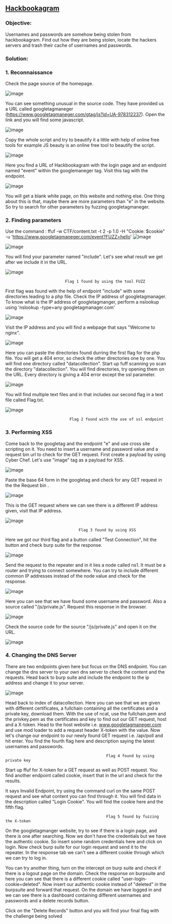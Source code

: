 ## [Hackbookagram](https://app.hackinghub.io/hackbook-agram) 


### **Objective:** 
Usernames and passwords are somehow being stolen from hackbookagram. Find out how they are being stolen, locate the hackers servers and trash                their cache of usernames and passwords.


### **Solution:**


### **1. Reconnaissance**


Check the page source of the homepage.

![image](https://github.com/ocoretech/Sahil-workbook/assets/67775716/dbaf8745-032e-412d-88e9-022465b3d588)


You can see something unusual in the source code. They have provided us a URL called googletagmaneger (https://www.googletagmaneger.com/gtag/js?id=UA-978312237). Open the link and you will find some javascript. 

![image](https://github.com/ocoretech/Sahil-workbook/assets/67775716/87b8c35a-d548-4249-afb3-6959edcb4288)


Copy the whole script and try to beautify it a little with help of online free tools for example JS beauty is an online free tool to beautify the script.

![image](https://github.com/ocoretech/Sahil-workbook/assets/67775716/2af1eb88-5eaa-4337-8bcd-981333327202)


Here you find a URL of Hackbookagram with the login page and an endpoint named "event" within the googlemaneger tag. Visit this tag with the endpoint.

![image](https://github.com/ocoretech/Sahil-workbook/assets/67775716/a1c6cfed-a689-423e-aa3d-35d65e2c5652)


You will get a blank white page, on this website and nothing else. One thing about this is that, maybe there are more parameters than "e" in the website. So try to search for other parameters by fuzzing googletagmaneger.

### **2. Finding parameters**

Use the command : ffuf -w CTF/content.txt -t 2 -p 1.0 -H "Cookie: $cookie" -u 'https://www.googletagmaneger.com/event?FUZZ=hello' 
![image](https://github.com/ocoretech/Sahil-workbook/assets/67775716/1578b0e3-f49d-478d-8b45-3fe1a1fb5ac6)


![image](https://github.com/ocoretech/Sahil-workbook/assets/67775716/04216139-b16d-4fcf-80b1-931f637f9ff4)


You will find your parameter named "include". Let's see what result we get after we include it in the URL.

![image](https://github.com/ocoretech/Sahil-workbook/assets/67775716/4cf8c97a-9262-4d93-b3ef-87408f14e3e0)

                              Flag 1 found by using the tool FUZZ

First flag was found with the help of endpoint "include" with some directories leading to a php file. Check the IP address of googletagmanager. To know what is the IP address of googletagmanger, perform a nslookup using 'nslookup -type=any googletagmanager.com'  


![image](https://github.com/ocoretech/Sahil-workbook/assets/67775716/48f3eb61-8174-45cb-bc1b-65df71ad0ea6)

                              

Visit the IP address and you will find a webpage that says "Welcome to nginx".

![image](https://github.com/ocoretech/Sahil-workbook/assets/67775716/747c6937-9aea-46e9-be89-a27d10657cdb)


Here you can paste the directories found durring the first flag for the php file. You will get a 404 error, so check the other directories one by one. You will find one directory called "datacollection". Start up fuff scanning yo scan the directory "datacollection". You will find directories, try opening them on the URL. Every directory is giving a 404 error except the ssl parameter.

![image](https://github.com/ocoretech/Sahil-workbook/assets/67775716/bd3c845e-c27b-46ee-b2a3-bb91fd6e5e2c)


 You will find multiple text files and in that includes our second flag in a text file called Flag.txt.

![image](https://github.com/ocoretech/Sahil-workbook/assets/67775716/c776e982-fa83-48b0-b521-2c71cab91464)

                                Flag 2 found with the use of ssl endpoint
 

### **3. Performing XSS**


Come back to the googletag and the endpoint "e" and use cross site scripting on it. You need to insert a username and password value and a request bin url to check for the GET request. First create a payload by using Cyber Chef. Let's use "image" tag as a payload for XSS. 

![image](https://github.com/ocoretech/Sahil-workbook/assets/67775716/76b08714-7979-4a05-b74b-05204f54cd1d)


Paste the base 64 form in the googletag and check for any GET request in the the Request bin .

![image](https://github.com/ocoretech/CTF-workbook/assets/67775716/1f53bdf9-6bb4-4cec-a8b3-60e4257cd7bc)



This is the GET request where we can see there is a different IP address given, visit that IP address.

![image](https://github.com/ocoretech/Sahil-workbook/assets/67775716/31980d44-a383-4d77-89aa-b198368dd05c)

                                    Flag 3 found by using XSS


Here we got our third flag and a button called "Test Connection", hit the button and check burp suite for the response. 

![image](https://github.com/ocoretech/Sahil-workbook/assets/67775716/f74cc87b-9b92-458c-8ecb-3971cbfa3a17)


Send the request to the repeater and in it lies a node called ns1. It must be a router and trying to connect somewhere. You can try to include different common IP addresses instead of the node value and check for the response.

![image](https://github.com/ocoretech/Sahil-workbook/assets/67775716/1db6b2f1-796c-4a79-bc38-048570da8e3d)

Here you can see that we have found some username and password. Also a source called "/js/private.js". Request this response in the browser.

![image](https://github.com/ocoretech/Sahil-workbook/assets/67775716/3d6aa7d8-4300-46f4-9b2d-a00a4d04491a)


Check the source code for the source "/js/private.js" and open it on the URL.

![image](https://github.com/ocoretech/Sahil-workbook/assets/67775716/d287fe24-b902-4bcd-804f-8fd1832b80b8)


### **4. Changing the DNS Server**


There are two endpoints given here but focus on the DNS endpoint. You can change the dns server to your own dns server to check the content and the requests. Head back to burp suite and include the endpoint to the ip address and change it to your server.

![image](https://github.com/ocoretech/Sahil-workbook/assets/67775716/1aa125ea-b65a-44b1-9417-fc19cad08ed5)

Head back to index of datacollection. Here you can see that we are given with different certificates, a fullchain containing all the certificates and a private key, download them. With the use of ncat, use the fullchain.pem and the privkey.pem as the certificates and key to find out our GET request, host and a X-token.
Head to the host website i.e. www.googletagmaneger.com and use mod loader to add a request header X-token with the value. Now let's change our endpoint to our newly found GET request i.e. /api/poll and hit enter. You find the fourth flag here and description saying the latest usernames and passwords.

                                                Flag 4 found by using private key


Start up ffuf for X-token for a GET request as well as POST request. You find another endpoint called cookie, insert that in the url and check for the results.

It says Invalid Endpoint, try using the command curl on the same POST request and see what content you can find through it. You will find data in the description called "Login Cookie". You will find the cookie here and the fifth flag.

                                                Flag 5 found by fuzzing the X-token

On the googletagmanger website, try to see if there is a login page, and there is one after searching. Now we don't have the credentials but we have the authentic cookie. So insert some random credentials here and click on login. Now check burp suite for our login request and send it to the repeater. In the response tab we can't see a different cookie through which we can try to log in.

You can try another thing, turn on the intercept on burp suite and check if there is a logout page on the domain. Check the response on burpsuite and here you can see that there is a different cookie called "user-login-cookie=deleted". Now insert our authentic cookie instead of "deleted" in the burpsuite and forward that request. On the domain we have logged in and we can see there is a dashboard containing different usernames and passwords and a delete records button.

Click on the "Delete Records" button and you will find your final flag with the challenge being solved



